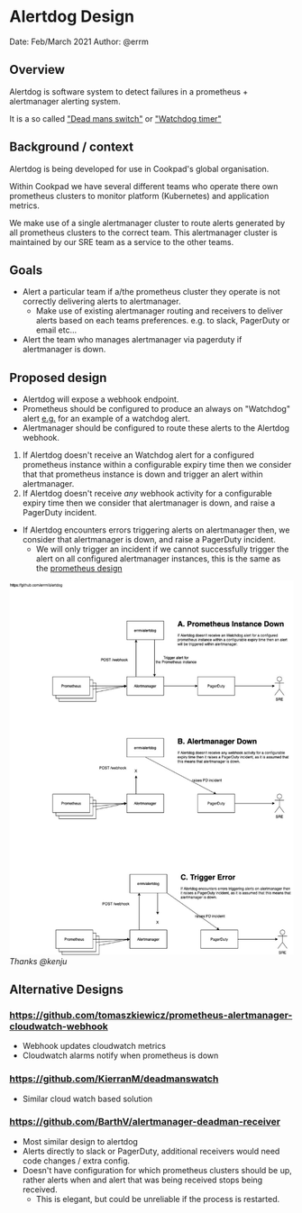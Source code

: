 # Alertdog Design

Date: Feb/March 2021
Author: @errm

## Overview

Alertdog is software system to detect failures in a prometheus + alertmanager
alerting system.

It is a so called ["Dead mans switch"](https://en.wikipedia.org/wiki/Dead_man%27s_switch)
or ["Watchdog timer"](https://en.wikipedia.org/wiki/Watchdog_timer)

## Background / context

Alertdog is being developed for use in Cookpad's global organisation.

Within Cookpad we have several different teams who operate there own prometheus
clusters to monitor platform (Kubernetes) and application metrics.

We make use of a single alertmanager cluster to route alerts generated by
all prometheus clusters to the correct team. This alertmanager cluster is
maintained by our SRE team as a service to the other teams.

## Goals

* Alert a particular team if a/the prometheus cluster they operate is not
  correctly delivering alerts to alertmanager.
  * Make use of existing alertmanager routing and receivers to deliver alerts
  based on each teams preferences. e.g. to slack, PagerDuty or email etc...
* Alert the team who manages alertmanager via pagerduty if alertmanager is down.

## Proposed design

* Alertdog will expose a webhook endpoint.
* Prometheus should be configured to produce an always on "Watchdog" alert [e.g.](https://github.com/prometheus-operator/kube-prometheus/blob/1bf43811174355359e5316b52bfb1a0b928550b2/jsonnet/kube-prometheus/components/mixin/alerts/general.libsonnet#L19-L31) for an example of a watchdog alert.
* Alertmanager should be configured to route these alerts to the Alertdog webhook.

1. If Alertdog doesn't receive an Watchdog alert for a configured prometheus
instance within a configurable expiry time then we consider that that
prometheus instance is down and trigger an alert within alertmanager.
1. If  Alertdog doesn't receive *any* webhook activity for a configurable expiry
time then we consider that alertmanager is down, and raise a PagerDuty incident.
* If  Alertdog encounters errors triggering alerts on alertmanager then, we
consider that alertmanager is down, and raise a PagerDuty incident.
  * We will only trigger an incident if we cannot successfully trigger the
  alert on all configured alertmanager instances, this is the same as the [prometheus design](https://github.com/prometheus/prometheus/blob/4e5b1722b342948a55b3d7753f6539040db0e5f0/notifier/notifier.go#L449-L450)

![diagram of design](./design.jpg) _Thanks @kenju_

## Alternative Designs

### https://github.com/tomaszkiewicz/prometheus-alertmanager-cloudwatch-webhook

* Webhook updates cloudwatch metrics
* Cloudwatch alarms notify when prometheus is down

### https://github.com/KierranM/deadmanswatch

* Similar cloud watch based solution

### https://github.com/BarthV/alertmanager-deadman-receiver

* Most similar design to alertdog
* Alerts directly to slack or PagerDuty, additional receivers would need code changes / extra config.
* Doesn't have configuration for which prometheus clusters should be up, rather alerts when and alert that was being received stops being received.
  * This is elegant, but could be unreliable if the process is restarted.
